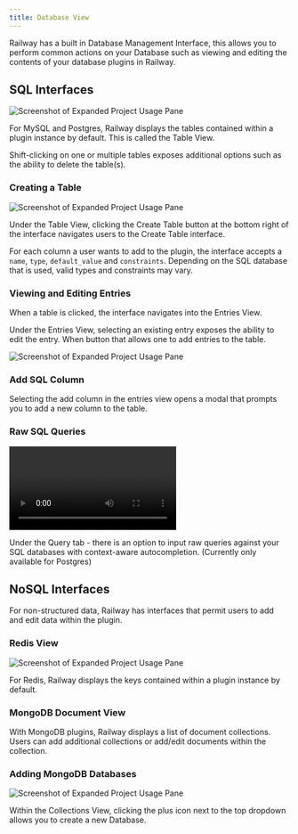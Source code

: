 ```yaml
---
title: Database View
---
```


Railway has a built in Database Management Interface, this allows you to perform common actions on your Database such as viewing and editing the contents of your database plugins in Railway.

## SQL Interfaces

<Image src="https://res.cloudinary.com/railway/image/upload/v1636426105/docs/table_select_subfar.png"
alt="Screenshot of Expanded Project Usage Pane"
layout="intrinsic"
width={995} height={628} quality={80} />

For MySQL and Postgres, Railway displays the tables contained within a plugin instance by default. This is called the Table View.

Shift-clicking on one or multiple tables exposes additional options such as the ability to delete the table(s).

### Creating a Table

<Image src="https://res.cloudinary.com/railway/image/upload/v1636426105/docs/table_create_kuvnjg.png"
alt="Screenshot of Expanded Project Usage Pane"
layout="intrinsic"
width={928} height={396} quality={80} />

Under the Table View, clicking the Create Table button at the bottom right of the interface navigates users to the Create Table interface.

For each column a user wants to add to the plugin, the interface accepts a `name`, `type`, `default_value` and `constraints`. Depending on the SQL database that is used, valid types and constraints may vary.

### Viewing and Editing Entries

When a table is clicked, the interface navigates into the Entries View.

Under the Entries View, selecting an existing entry exposes the ability to edit the entry. When button that allows one to add entries to the table.

<Image src="https://res.cloudinary.com/railway/image/upload/v1636426105/docs/edit_row_tobmdh.png"
alt="Screenshot of Expanded Project Usage Pane"
layout="intrinsic"
width={803} height={457} quality={80} />

### Add SQL Column

Selecting the add column in the entries view opens a modal that prompts you to add a new column to the table.

### Raw SQL Queries

<video autoPlay controls>
<source src="https://res.cloudinary.com/railway/video/upload/v1636424680/docs/raw_sql_queries_dlrgqn.mp4" type="video/mp4" />
</video>

Under the Query tab - there is an option to input raw queries against your SQL databases with context-aware autocompletion. (Currently only available for Postgres)

## NoSQL Interfaces

For non-structured data, Railway has interfaces that permit users to add and edit data within the plugin.

### Redis View

<Image src="https://res.cloudinary.com/railway/image/upload/v1636426105/docs/redis_view_jna8ho.png"
alt="Screenshot of Expanded Project Usage Pane"
layout="intrinsic"
width={732} height={419} quality={80} />

For Redis, Railway displays the keys contained within a plugin instance by default.

### MongoDB Document View

With MongoDB plugins, Railway displays a list of document collections. Users can add additional collections or add/edit documents within the collection.

### Adding MongoDB Databases

<Image src="https://res.cloudinary.com/railway/image/upload/v1636424673/docs/add_mongo_db_ujjcgr.png"
alt="Screenshot of Expanded Project Usage Pane"
layout="intrinsic"
width={552} height={516} quality={80} />

Within the Collections View, clicking the plus icon next to the top dropdown allows you to create a new Database.
